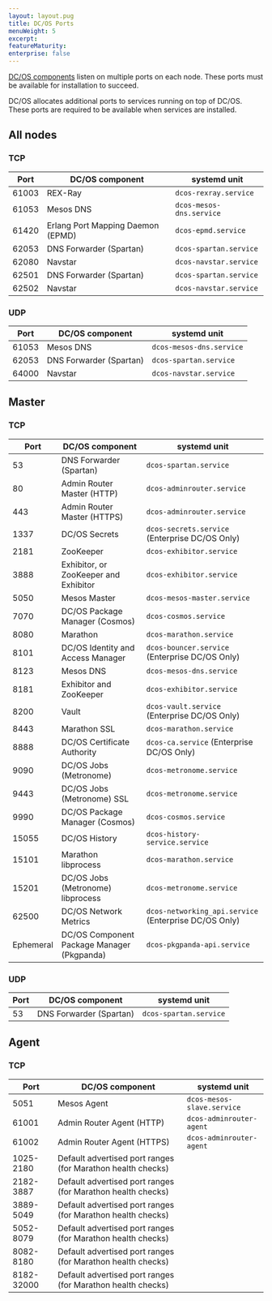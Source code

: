 ```yaml
---
layout: layout.pug
title: DC/OS Ports
menuWeight: 5
excerpt:
featureMaturity:
enterprise: false
---
```


<!-- This source repo for this topic is https://github.com/dcos/dcos-docs -->


[DC/OS components](/docs/1.10/overview/architecture/components/) listen on multiple ports on each node. These ports must be available for installation to succeed.

DC/OS allocates additional ports to services running on top of DC/OS. These ports are required to be available when services are installed.

## All nodes

### TCP

| Port | DC/OS component | systemd unit |
|---|---|---|
| 61003 | REX-Ray | `dcos-rexray.service` |
| 61053 | Mesos DNS | `dcos-mesos-dns.service` |
| 61420 | Erlang Port Mapping Daemon (EPMD) | `dcos-epmd.service` |
| 62053 | DNS Forwarder (Spartan) | `dcos-spartan.service` |
| 62080 | Navstar | `dcos-navstar.service` |
| 62501 | DNS Forwarder (Spartan) | `dcos-spartan.service` |
| 62502 | Navstar | `dcos-navstar.service` |

### UDP

| Port | DC/OS component | systemd unit |
|---|---|---|
| 61053 | Mesos DNS | `dcos-mesos-dns.service`|
| 62053 | DNS Forwarder (Spartan) | `dcos-spartan.service` |
| 64000 | Navstar | `dcos-navstar.service` |

## Master

### TCP

| Port | DC/OS component | systemd unit |
|---|---|---|
| 53    | DNS Forwarder (Spartan) | `dcos-spartan.service` |
| 80    | Admin Router Master (HTTP) | `dcos-adminrouter.service` |
| 443   | Admin Router Master (HTTPS) | `dcos-adminrouter.service` |
| 1337  | DC/OS Secrets |  `dcos-secrets.service` (Enterprise DC/OS Only) | <!-- Enterprise -->
| 2181  | ZooKeeper | `dcos-exhibitor.service` |
| 3888  | Exhibitor, or ZooKeeper and Exhibitor | `dcos-exhibitor.service` |
| 5050  | Mesos Master | `dcos-mesos-master.service` |
| 7070  | DC/OS Package Manager (Cosmos) | `dcos-cosmos.service` |
| 8080  | Marathon | `dcos-marathon.service` |
| 8101  | DC/OS Identity and Access Manager | `dcos-bouncer.service` (Enterprise DC/OS Only) | <!-- Enterprise -->
| 8123  | Mesos DNS | `dcos-mesos-dns.service` |
| 8181  | Exhibitor and ZooKeeper | `dcos-exhibitor.service` |
| 8200  | Vault | `dcos-vault.service` (Enterprise DC/OS Only) |  <!-- Enterprise -->
| 8443  | Marathon SSL | `dcos-marathon.service` |
| 8888  | DC/OS Certificate Authority | `dcos-ca.service` (Enterprise DC/OS Only) | <!-- Enterprise -->
| 9090 | DC/OS Jobs (Metronome) | `dcos-metronome.service`|
| 9443 | DC/OS Jobs (Metronome) SSL | `dcos-metronome.service`|
| 9990  | DC/OS Package Manager (Cosmos) | `dcos-cosmos.service` |
| 15055 | DC/OS History | `dcos-history-service.service` |
| 15101 | Marathon libprocess | `dcos-marathon.service` |
| 15201 | DC/OS Jobs (Metronome) libprocess | `dcos-metronome.service`|
| 62500 | DC/OS Network Metrics | `dcos-networking_api.service` (Enterprise DC/OS Only) | <!-- Enterprise -->
| Ephemeral | DC/OS Component Package Manager (Pkgpanda) | `dcos-pkgpanda-api.service` |

### UDP

| Port | DC/OS component | systemd unit |
|---|---|---|
| 53 | DNS Forwarder (Spartan) | `dcos-spartan.service` |

## Agent

### TCP

| Port | DC/OS component | systemd unit |
|---|---|---|
| 5051  | Mesos Agent | `dcos-mesos-slave.service` |
| 61001 | Admin Router Agent (HTTP) | `dcos-adminrouter-agent` |
| 61002 | Admin Router Agent (HTTPS) | `dcos-adminrouter-agent` |
| 1025-2180 | Default advertised port ranges (for Marathon health checks) | |
| 2182-3887 | Default advertised port ranges (for Marathon health checks) | |
| 3889-5049 | Default advertised port ranges (for Marathon health checks) | |
| 5052-8079 | Default advertised port ranges (for Marathon health checks) | |
| 8082-8180 | Default advertised port ranges (for Marathon health checks) | |
| 8182-32000 | Default advertised port ranges (for Marathon health checks) | |
